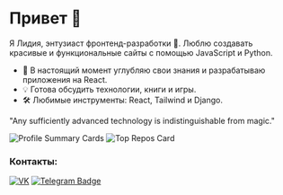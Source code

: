 # Привет 👋

Я Лидия, энтузиаст фронтенд-разработки 🎨. Люблю создавать красивые и функциональные сайты с помощью JavaScript и Python.

- 🌱 В настоящий момент углубляю свои знания и разрабатываю приложения на React.
- 💡 Готова обсудить технологии, книги и игры.
- 🛠 Любимые инструменты: React, Tailwind и Django.

"Any sufficiently advanced technology is indistinguishable from magic."



![Profile Summary Cards](https://github-profile-summary-cards.vercel.app/api/cards/profile-details?username=LydiaEire&theme=default)
![Top Repos Card](https://github-profile-summary-cards.vercel.app/api/cards/repos-per-language?username=LydiaEire&theme=default)


### Контакты:

[![VK](https://img.shields.io/badge/VK-@lydia_eire-blue)](https://vk.com/lydia_eire)
[![Telegram Badge](https://img.shields.io/badge/-Lydia_Eire-blue?style=flat-square&logo=Telegram&logoColor=white&color=blue&link=https://t.me/Lydia_Eire)](https://t.me/Lydia_Eire)

